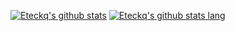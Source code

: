[![Eteckq's github stats](https://github-readme-stats.vercel.app/api?username=Eteckq&show_icons=true&theme=radical&title_color=ffb134&text_color=6fa5e6&icon_color=ffbf78&bg_color=1a1c30&hide_border=true&count_private=true)](https://github.com/Eteckq/Eteckq)
[![Eteckq's github stats lang](https://github-readme-stats.vercel.app/api/top-langs/?username=Eteckq&exclude=java&layout=compact&title_color=ffb134&text_color=6fa5e6&icon_color=ffbf78&bg_color=1a1c30)](https://github.com/Eteckq/Eteckq)
